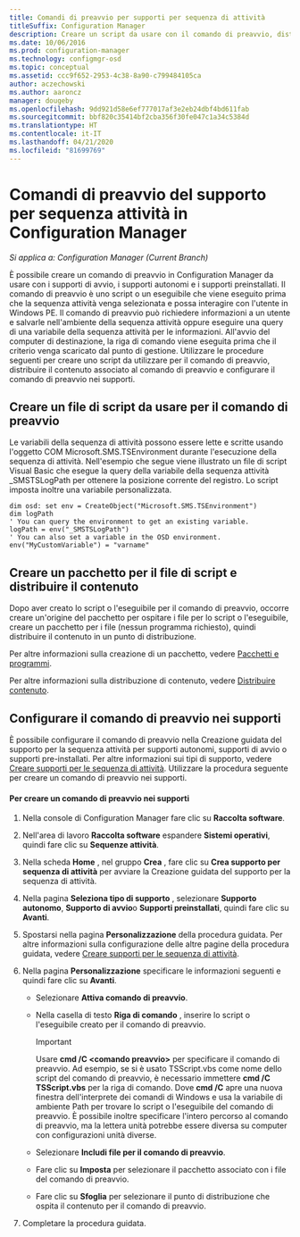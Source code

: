 ```yaml
---
title: Comandi di preavvio per supporti per sequenza di attività
titleSuffix: Configuration Manager
description: Creare un script da usare con il comando di preavvio, distribuire il contenuto associato al comando di preavvio e configurare il comando di preavvio nel supporto.
ms.date: 10/06/2016
ms.prod: configuration-manager
ms.technology: configmgr-osd
ms.topic: conceptual
ms.assetid: ccc9f652-2953-4c38-8a90-c799484105ca
author: aczechowski
ms.author: aaroncz
manager: dougeby
ms.openlocfilehash: 9dd921d58e6ef777017af3e2eb24dbf4bd611fab
ms.sourcegitcommit: bbf820c35414bf2cba356f30fe047c1a34c5384d
ms.translationtype: HT
ms.contentlocale: it-IT
ms.lasthandoff: 04/21/2020
ms.locfileid: "81699769"
---
```

# <a name="prestart-commands-for-task-sequence-media-in-configuration-manager"></a>Comandi di preavvio del supporto per sequenza attività in Configuration Manager

*Si applica a: Configuration Manager (Current Branch)*

È possibile creare un comando di preavvio in Configuration Manager da usare con i supporti di avvio, i supporti autonomi e i supporti preinstallati. Il comando di preavvio è uno script o un eseguibile che viene eseguito prima che la sequenza attività venga selezionata e possa interagire con l'utente in Windows PE. Il comando di preavvio può richiedere informazioni a un utente e salvarle nell'ambiente della sequenza attività oppure eseguire una query di una variabile della sequenza attività per le informazioni. All'avvio del computer di destinazione, la riga di comando viene eseguita prima che il criterio venga scaricato dal punto di gestione. Utilizzare le procedure seguenti per creare uno script da utilizzare per il comando di preavvio, distribuire il contenuto associato al comando di preavvio e configurare il comando di preavvio nei supporti.  

## <a name="create-a-script-file-to-use-for-the-prestart-command"></a>Creare un file di script da usare per il comando di preavvio  
 Le variabili della sequenza di attività possono essere lette e scritte usando l'oggetto COM Microsoft.SMS.TSEnvironment durante l'esecuzione della sequenza di attività. Nell'esempio che segue viene illustrato un file di script Visual Basic che esegue la query della variabile della sequenza attività _SMSTSLogPath per ottenere la posizione corrente del registro. Lo script imposta inoltre una variabile personalizzata.  

``` VBScript
dim osd: set env = CreateObject("Microsoft.SMS.TSEnvironment")  
dim logPath  
' You can query the environment to get an existing variable.  
logPath = env("_SMSTSLogPath")  
' You can also set a variable in the OSD environment.  
env("MyCustomVariable") = "varname"  
```  

## <a name="create-a-package-for-the-script-file-and-distribute-the-content"></a>Creare un pacchetto per il file di script e distribuire il contenuto  
 Dopo aver creato lo script o l'eseguibile per il comando di preavvio, occorre creare un'origine del pacchetto per ospitare i file per lo script o l'eseguibile, creare un pacchetto per i file (nessun programma richiesto), quindi distribuire il contenuto in un punto di distribuzione.  

 Per altre informazioni sulla creazione di un pacchetto, vedere [Pacchetti e programmi](../../apps/deploy-use/packages-and-programs.md).  

 Per altre informazioni sulla distribuzione di contenuto, vedere [Distribuire contenuto](../../core/servers/deploy/configure/deploy-and-manage-content.md#bkmk_distribute).  

## <a name="configure-the-prestart-command-in-media"></a>Configurare il comando di preavvio nei supporti  
 È possibile configurare il comando di preavvio nella Creazione guidata del supporto per la sequenza attività per supporti autonomi, supporti di avvio o supporti pre-installati. Per altre informazioni sui tipi di supporto, vedere [Creare supporti per le sequenza di attività](../deploy-use/create-task-sequence-media.md). Utilizzare la procedura seguente per creare un comando di preavvio nei supporti.  

#### <a name="to-create-a-prestart-command-in-media"></a>Per creare un comando di preavvio nei supporti  

1.  Nella console di Configuration Manager fare clic su **Raccolta software**.  

2.  Nell'area di lavoro **Raccolta software** espandere **Sistemi operativi**, quindi fare clic su **Sequenze attività**.  

3.  Nella scheda **Home** , nel gruppo **Crea** , fare clic su **Crea supporto per sequenza di attività** per avviare la Creazione guidata del supporto per la sequenza di attività.  

4.  Nella pagina **Seleziona tipo di supporto** , selezionare **Supporto autonomo**, **Supporto di avvio**o **Supporti preinstallati**, quindi fare clic su **Avanti**.  

5.  Spostarsi nella pagina **Personalizzazione** della procedura guidata. Per altre informazioni sulla configurazione delle altre pagine della procedura guidata, vedere [Creare supporti per le sequenza di attività](../deploy-use/create-task-sequence-media.md).  

6.  Nella pagina **Personalizzazione** specificare le informazioni seguenti e quindi fare clic su **Avanti**.  

    -   Selezionare **Attiva comando di preavvio**.  

    -   Nella casella di testo **Riga di comando** , inserire lo script o l'eseguibile creato per il comando di preavvio.  

        > [!IMPORTANT]  
        >  Usare **cmd /C <comando preavvio\>** per specificare il comando di preavvio. Ad esempio, se si è usato TSScript.vbs come nome dello script del comando di preavvio, è necessario immettere **cmd /C TSScript.vbs** per la riga di comando. Dove **cmd /C** apre una nuova finestra dell'interprete dei comandi di Windows e usa la variabile di ambiente Path per trovare lo script o l'eseguibile del comando di preavvio. È possibile inoltre specificare l'intero percorso al comando di preavvio, ma la lettera unità potrebbe essere diversa su computer con configurazioni unità diverse.  

    -   Selezionare **Includi file per il comando di preavvio**.  

    -   Fare clic su **Imposta** per selezionare il pacchetto associato con i file del comando di preavvio.  

    -   Fare clic su **Sfoglia** per selezionare il punto di distribuzione che ospita il contenuto per il comando di preavvio.  

7.  Completare la procedura guidata.  
